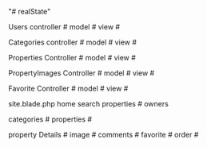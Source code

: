 "# realState" 

Users
    controller #
    model #
    view #

Categories
    controller #
    model #
    view #

Properties
    Controller #
    model #
    view #

PropertyImages
    Controller #
    model #
    view #

Favorite
    Controller #
    model #
    view #

site.blade.php
home search
    properties #
    owners

categories # 
properties #

property 
    Details #
    image #
    comments #
    favorite #
    order #
